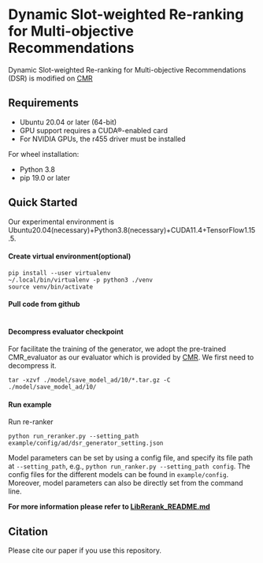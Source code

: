# Dynamic Slot-weighted Re-ranking for Multi-objective Recommendations

Dynamic Slot-weighted Re-ranking for Multi-objective
Recommendations (DSR) is modified on [CMR](https://github.com/lyingCS/Controllable-Multi-Objective-Reranking) 

## Requirements

+ Ubuntu 20.04 or later (64-bit)
+ GPU support requires a CUDA®-enabled card
+ For NVIDIA GPUs, the r455 driver must be installed

For wheel installation:
+ Python 3.8
+ pip 19.0 or later

## Quick Started

Our experimental environment is Ubuntu20.04(necessary)+Python3.8(necessary)+CUDA11.4+TensorFlow1.15.5.

#### Create virtual environment(optional)

```
pip install --user virtualenv
~/.local/bin/virtualenv -p python3 ./venv
source venv/bin/activate
```

#### Pull code from github

```
```

#### Decompress evaluator checkpoint

For facilitate the training of the generator, we adopt the pre-trained CMR_evaluator as our evaluator which is provided by [CMR](https://github.com/lyingCS/Controllable-Multi-Objective-Reranking). We first need to decompress it.

```
tar -xzvf ./model/save_model_ad/10/*.tar.gz -C ./model/save_model_ad/10/
```

#### Run example

Run re-ranker

```
python run_reranker.py --setting_path example/config/ad/dsr_generator_setting.json
```

Model parameters can be set by using a config file, and specify its file path at `--setting_path`, e.g., `python run_ranker.py --setting_path config`. The config files for the different models can be found in `example/config`. Moreover, model parameters can also be directly set from the command line.

**For more information please refer to [LibRerank_README.md](./LibRerank_README.md)**

## Citation

Please cite our paper if you use this repository.

```
```

